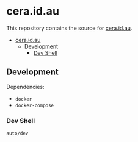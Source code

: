# cera.id.au

This repository contains the source for [cera.id.au](https://cera.id.au/).

- [cera.id.au](#ceraidau)
    - [Development](#development)
        - [Dev Shell](#dev-shell)

## Development

Dependencies:

- `docker`
- `docker-compose`

### Dev Shell

```sh
auto/dev
```
